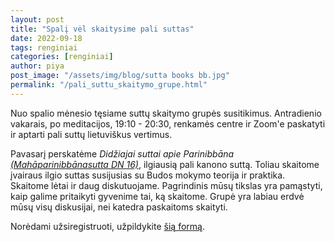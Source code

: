 ```yaml
---
layout: post
title: "Spalį vėl skaitysime pali suttas"
date: 2022-09-18
tags: renginiai
categories: [renginiai]
author: piya
post_image: "/assets/img/blog/sutta books bb.jpg"
permalink: "/pali_suttu_skaitymo_grupe.html"
---
```

Nuo spalio mėnesio tęsiame suttų skaitymo grupės susitikimus. Antradienio vakarais, po meditacijos, 19:10 - 20:30, renkamės centre ir Zoom'e paskatyti ir aptarti pali suttų lietuviškus vertimus.

Pavasarį perskatėme <em>Didžiajai suttai apie Parinibbāna <a href="https://suttacentral.net/dn16">(Mahāparinibbānasutta DN 16)</a></em>, ilgiausią pali kanono suttą. Toliau skaitome įvairaus ilgio suttas susijusias su Budos mokymo teorija ir praktika. Skaitome lėtai ir daug diskutuojame. Pagrindinis mūsų tikslas yra pamąstyti, kaip galime pritaikyti gyvenime tai, ką skaitome. Grupė yra labiau erdvė mūsų visų diskusijai, nei katedra paskaitoms skaityti.

Norėdami užsiregistruoti, užpildykite <a href="https://forms.gle/zHqv7Mx1CEy7uvECA">šią formą</a>.